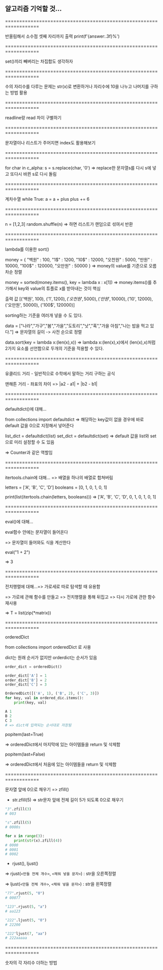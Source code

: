 ## 알고리즘 기억할 것...

==================================================================

반올림해서 소수점 셋째 자리까지 출력
print(f'{answer:.3f}%')

==================================================================

set()끼리 빼버리는 차집합도 생각하자

==================================================================

수의 자리수를 다루는 문제는 str(x)로 변환하거나 자리수에 10을 나누고 나머지를 구하는 방법 활용

==================================================================

readline랑 read 차이 구별하기

==================================================================

문자열이나 리스트가 주어지면 index도 활용해보기

==================================================================

for char in c_alpha:
    s = s.replace(char, '0')
=> replace한 문자열s를 다시 s에 넣고 또다시 바뀐 s로 다시 돌림

==================================================================

계차수열
while True:
        a = a + plus
        plus += 6

==================================================================

n = [1,2,3]
random.shuffle(n) => 하면 리스트가 랜덤으로 섞여서 반환

==================================================================

lambda를 이용한 sort()

money = { "백원" : 100, "1$" : 1200, "10$" : 12000, "오천원" : 5000, "만원" : 10000, "100$" : 120000, "오만원" : 50000 }
=> money의 value를 기준으로 오름차순 정렬

money = sorted(money.items(), key = lambda x : x[1]) 
=> money.items()를 추가해서 key와 value의 튜플로 x를 받아내는 것이 핵심

출력 값 
[('백원', 100), ('1$', 1200), ('오천원', 5000), ('만원', 10000), ('10$', 12000), ('오만원', 50000), ('100$', 120000)]

sorting하는 기준을 여러개 넣을 수 도 있다.

data = ["나라","가구","봄","가을","도토리","낫","혹","가을 아침","나는 밥을 먹고 있다."]
=> 문자열의 길이 -> 사전 순으로 정렬

data.sort(key = lambda x:(len(x),x))
=> lambda x:(len(x),x)에서 (len(x),x)처럼 2가지 요소를 선언함으로 두개의 기준을 적용할 수 있다.

==================================================================

유클리드 거리 - 일반적으로 수학에서 말하는 거리 구하는 공식

맨해튼 거리 - 좌표의 차이 => |a2 - a1| + |b2 - b1|

==================================================================

defaultdict()에 대해... 

from collections import defaultdict
=> 해당하는 key값이 없을 경우에 바로 default 값을 0으로 지정해서 넣어준다

list_dict = defaultdict(list)
set_dict = defaultdict(set)
=> default 값을 list와 set으로 미리 설정할 수 도 있음

=> Counter과 같은 역할임 

==================================================================

itertools.chain에 대해...
=> 배열을 하나의 배열로 합쳐버림

letters = ['A', 'B', 'C', 'D']
booleans = [0, 1, 0, 1, 0, 1]

print(list(itertools.chain(letters, booleans)))
=> ['A', 'B', 'C', 'D', 0, 1, 0, 1, 0, 1]

==================================================================

eval()에 대해...

eval함수 안에는 문자열이 들어온다

=> 문자열이 들어와도 식을 계산한다

eval("1 + 2")

=> 3

==================================================================

전치행렬에 대해...=> 가로세로 따로 탐색할 때 유용함

=> 가로에 관해 함수를 만들고 => 전치행렬을 통해 뒤집고 => 다시 가로에 관한 함수 재사용

=> T = list(zip(*matrix))

==================================================================

orderedDict

from collections import orderedDict 로 사용

dict는 원래 순서가 없지만 orderdict는 순서가 있음

```python
order_dict = orderedDict()

order_dict['A'] = 1
order_dict['B'] = 2
order_dict['C'] = 3

OrderedDict([('A', 1), ('B', 2), ('C', 3)])
for key, val in ordered_dic.items():
	print(key, val)

A 1
B 2
C 3
# => dict에 입력되는 순서대로 저장됨 
```

popitem(last=True)

=> orderedDict에서 마지막에 있는 아이템들을 return 및 삭제함

popitem(last=False)

=> orderedDict에서 처음에 있는 아이템들을 return 및 삭제함

==================================================================

 문자열 앞에 0으로 채우기 => zfill()

- str.zfill(5) => str문자 앞에 전체 길이 5가 되도록 0으로 채우기

```python
"3".zfill(3)
# 003

"s".zfill(5)
# 0000s

for x in range(3):
    print(str(x).zfill(4))
# 0000
# 0001
# 0002
```

- rjust(), ljust() 

=> rjust(`<만들 전체 개수>`, `<채워 넣을 문자>`) : str을 오른쪽정렬

=> ljust(`<만들 전체 개수>`, `<채워 넣을 문자>`) : str을 왼쪽정렬

```python
"77".rjust(5, "0")
# 00077

"123".rjust(5, "a")
# aa123

"222".ljust(5, "0")
# 22200

"222"ljust(7, "aa")
# 222aaaaa
```

==================================================================

숫자의 각 자리수 더하는 방법


